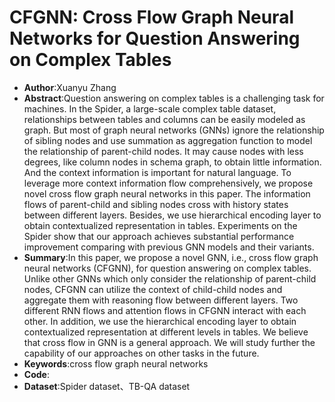 # CFGNN: Cross Flow Graph Neural Networks for Question Answering on Complex Tables
* **Author**:Xuanyu Zhang
* **Abstract**:Question answering on complex tables is a challenging task for machines. In the Spider, a large-scale complex table dataset, relationships between tables and columns can be easily modeled as graph. But most of graph neural networks (GNNs) ignore the relationship of sibling nodes and use summation as aggregation function to model the relationship of parent-child nodes. It may cause nodes with less degrees, like column nodes in schema graph, to obtain little information. And the context information is important for natural language. To leverage more context information flow comprehensively, we propose novel cross flow graph neural networks in this paper. The information flows of parent-child and sibling nodes cross with history states between different layers. Besides, we use hierarchical encoding layer to obtain contextualized representation in tables. Experiments on the Spider show that our approach achieves substantial performance improvement comparing with previous GNN models and their variants.
* **Summary**:In this paper, we propose a novel GNN, i.e., cross flow graph neural networks (CFGNN), for question answering on complex tables. Unlike other GNNs which only consider the relationship of parent-child nodes, CFGNN can utilize the context of child-child nodes and aggregate them with reasoning flow between different layers. Two different RNN flows and attention flows in CFGNN interact with each other. In addition, we use the hierarchical encoding layer to obtain contextualized representation at different levels in tables. We believe that cross flow in GNN is a general approach. We will study further the capability of our approaches on other tasks in the future.
* **Keywords**:cross flow graph neural networks
* **Code**:
* **Dataset**:Spider dataset、TB-QA dataset